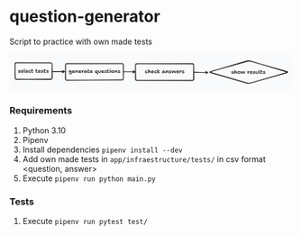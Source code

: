 # question-generator
Script to practice with own made tests

![diseño](design.png)
### Requirements
1. Python 3.10
2. Pipenv
3. Install dependencies `pipenv install --dev`
4. Add own made tests in `app/infraestructure/tests/` in csv format <question, answer>
5. Execute `pipenv run python main.py`

### Tests
1. Execute `pipenv run pytest test/`